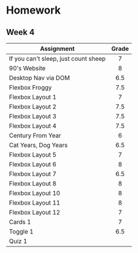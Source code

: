 # Homework 
## Week 4

| Assignment | Grade |
|------------|:-----:| 
| If you can't sleep, just count sheep | 7 |
| 90's Website | 8 |
| Desktop Nav via DOM | 6.5 |
| Flexbox Froggy | 7.5 |
| Flexbox Layout 1 | 7 |
| Flexbox Layout 2 | 7.5 |
| Flexbox Layout 3 | 7.5 |
| Flexbox Layout 4 | 7.5 |
| Century From Year | 6 |
| Cat Years, Dog Years | 6.5 |
| Flexbox Layout 5 | 7 |
| Flexbox Layout 6 | 8 |
| Flexbox Layout 7 | 6.5 |
| Flexbox Layout 8 | 8 |
| Flexbox Layout 10 | 8 |
| Flexbox Layout 11 | 8 |
| Flexbox Layout 12 | 7 |
| Cards 1 | 7 |
| Toggle 1 | 6.5 |
| Quiz 1 | |
